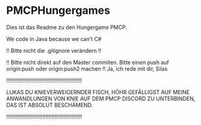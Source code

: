 # PMCPHungergames
Dies ist das Readme zu den Hungergame PMCP.

We code in Java because we can't C#

!! Bitte nicht die .gitignore verändern !!

!! Bitte nicht direkt auf den Master commiten. Bitte einen push auf origin:push oder origin:push2 machen !! 
Ja, ich rede mit dir, Silas

!!!!!!!!!!!!!!!!!!!!!!!!!!!!!!!!!!!!!!!!!!!!!!!!!!

LUKAS DU KNIEVERWEIGERNDER FISCH, 
HÖHR GEFÄLLIGST AUF MEINE ANWANDLUNGEN VON KNIE AUF DEM PMCP DISCORD ZU UNTERBINDEN, 
DAS IST ABSOLUT BESCHÄMEND.

!!!!!!!!!!!!!!!!!!!!!!!!!!!!!!!!!!!!!!!!!!!!!!!!!!
